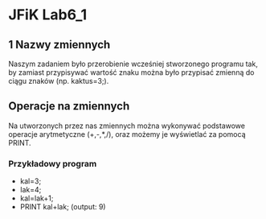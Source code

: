 # JFiK Lab6_1

## 1 Nazwy zmiennych
Naszym zadaniem było przerobienie wcześniej stworzonego programu tak, by zamiast przypisywać wartość znaku można było przypisać zmienną do ciągu znaków (np. kaktus=3;).

## Operacje na zmiennych
Na utworzonych przez nas zmiennych można wykonywać podstawowe operacje arytmetyczne (+,-,*,/), oraz możemy je wyświetlać za pomocą PRINT.

### Przykładowy program
- kal=3;
- lak=4;
- kal=lak+1;
- PRINT kal+lak;
(output: 9)